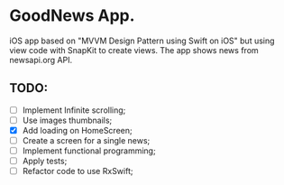 # GoodNews App.

iOS app based on "MVVM Design Pattern using Swift on iOS" but using view code with SnapKit to create views.
The app shows news from newsapi.org API.

## TODO:
- [ ] Implement Infinite scrolling;
- [ ] Use images thumbnails;
- [x] Add loading on HomeScreen;
- [ ] Create a screen for a single news;
- [ ] Implement functional programming;
- [ ] Apply tests;
- [ ] Refactor code to use RxSwift;
